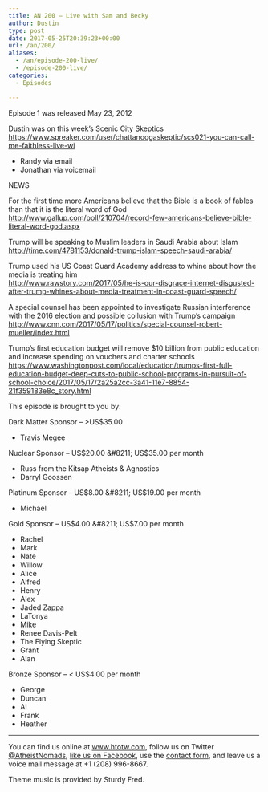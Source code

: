 ```yaml
---
title: AN 200 – Live with Sam and Becky
author: Dustin
type: post
date: 2017-05-25T20:39:23+00:00
url: /an/200/
aliases:
  - /an/episode-200-live/
  - /episode-200-live/
categories:
  - Episodes

---
```

<div id="buzzsprout-player-10552912"></div><script src="https://www.buzzsprout.com/1983601/10552912-episode-200-live-with-sam-and-becky.js?container_id=buzzsprout-player-10552912&player=small" type="text/javascript" charset="utf-8"></script>

<!--more-->

Episode 1 was released May 23, 2012

Dustin was on this week&#8217;s Scenic City Skeptics  
<https://www.spreaker.com/user/chattanoogaskeptic/scs021-you-can-call-me-faithless-live-wi>

* Randy via email  
* Jonathan via voicemail

NEWS

For the first time more Americans believe that the Bible is a book of fables than that it is the literal word of God  
<http://www.gallup.com/poll/210704/record-few-americans-believe-bible-literal-word-god.aspx>

Trump will be speaking to Muslim leaders in Saudi Arabia about Islam  
<http://time.com/4781153/donald-trump-islam-speech-saudi-arabia/>

Trump used his US Coast Guard Academy address to whine about how the media is treating him  
<http://www.rawstory.com/2017/05/he-is-our-disgrace-internet-disgusted-after-trump-whines-about-media-treatment-in-coast-guard-speech/>

A special counsel has been appointed to investigate Russian interference with the 2016 election and possible collusion with Trump&#8217;s campaign  
<http://www.cnn.com/2017/05/17/politics/special-counsel-robert-mueller/index.html>

Trump&#8217;s first education budget will remove $10 billion from public education and increase spending on vouchers and charter schools  
<https://www.washingtonpost.com/local/education/trumps-first-full-education-budget-deep-cuts-to-public-school-programs-in-pursuit-of-school-choice/2017/05/17/2a25a2cc-3a41-11e7-8854-21f359183e8c_story.html>

This episode is brought to you by:

Dark Matter Sponsor &#8211; >US$35.00  
* Travis Megee  

Nuclear Sponsor &#8211; US$20.00 &#8211; US$35.00 per month  
* Russ from the Kitsap Atheists & Agnostics  
* Darryl Goossen  

Platinum Sponsor &#8211; US$8.00 &#8211; US$19.00 per month  
* Michael  

Gold Sponsor &#8211; US$4.00 &#8211; US$7.00 per month  
* Rachel  
* Mark  
* Nate  
* Willow  
* Alice  
* Alfred  
* Henry  
* Alex  
* Jaded Zappa  
* LaTonya  
* Mike  
* Renee Davis-Pelt  
* The Flying Skeptic  
* Grant  
* Alan  

Bronze Sponsor &#8211; < US$4.00 per month  
* George  
* Duncan  
* Al  
* Frank  
* Heather

<hr width="500" />

You can find us online at <a href="https://www.htotw.com/" target="_blank" rel="noopener noreferrer">www.htotw.com</a>, follow us on Twitter <a href="https://htotw.com/twitter" target="_blank" rel="noopener noreferrer">@AtheistNomads</a>, <a href="https://htotw.com/facebook" target="_blank" rel="noopener noreferrer">like us on Facebook</a>, use the [contact form](https://htotw.com/contact), and leave us a voice mail message at +1 (208) 996-8667.

Theme music is provided by Sturdy Fred.